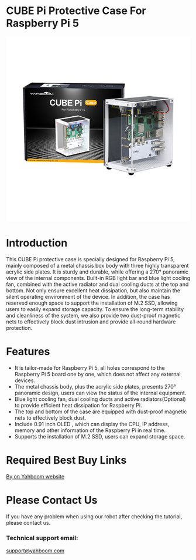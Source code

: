 # CUBE Pi Protective Case For Raspberry Pi 5
![](https://github.com/YahboomTechnology/CUBE_Pi/blob/main/CUBE_Pi_Case.jpg)
# Introduction
This CUBE Pi protective case is specially designed for Raspberry Pi 5, mainly composed of a metal chassis box body with three highly transparent acrylic side plates. It is sturdy and durable, while offering a 270° panoramic view of the internal components. Built-in RGB light bar and blue light cooling fan, combined with the active radiator and dual cooling ducts at the top and bottom. Not only ensure excellent heat dissipation, but also maintain the silent operating environment of the device. In addition, the case has reserved enough space to support the installation of M.2 SSD, allowing users to easily expand storage capacity. To ensure the long-term stability and cleanliness of the system, we also provide two dust-proof magnetic nets to effectively block dust intrusion and provide all-round hardware protection.
# Features
* It is tailor-made for Raspberry Pi 5, all holes correspond to the Raspberry Pi 5 board one by one, which does not affect any external devices.
* The metal chassis body, plus the acrylic side plates, presents 270° panoramic design, users can view the status of the internal equipment.
* Blue light cooling fan, dual cooling ducts and active radiators(Optional) to provide efficient heat dissipation for Raspberry Pi.
* The top and bottom of the case are equipped with dust-proof magnetic nets to effectively block dust.
* Include 0.91 inch OLED , which can display the CPU, IP address, memory and other information of the Raspberry Pi in real time.
* Supports the installation of M.2 SSD, users can expand storage space.

# Required Best Buy Links
[By on Yahboom website](https://category.yahboom.net/products/cube_pi)

# Please Contact Us
If you have any problem when using our robot after checking the tutorial, please contact us.

### Technical support email: 
support@yahboom.com
